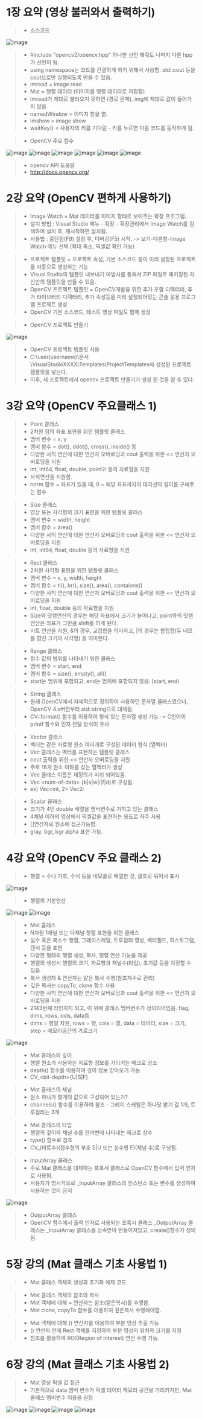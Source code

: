 # 1장 요약 (영상 불러와서 출력하기)

> * 소스코드

![image](https://user-images.githubusercontent.com/55529455/158304319-cca903ff-576f-4aa2-82eb-64b646273776.png)

> * #include "opencv2/opencv.hpp" 하나만 선언 해줘도 나머지 다른 hpp가 선언이 됨.
> * using namespace는 코드를 간결하게 하기 위해서 사용함. std::cout 등을 cout으로만 실행되도록 만들 수 있음.
> * imread = image read
> * Mat = 행렬 데이터 (이미지를 행렬 데이터로 저장함)
> * imread가 제대로 불러오지 못하면 (경로 문제), img에 제대로 값이 들어가지 않음
> * namedWindow = 이미지 창을 엶.
> * imshow = image show
> * waitKey() = 사용자의 키를 기다림 - 키를 누르면 다음 코드를 동작하게 됨.

> * OpenCV 주요 함수

![image](https://user-images.githubusercontent.com/55529455/158310290-04b3a52d-76d0-425e-99c5-58a48b40e4f6.png)
![image](https://user-images.githubusercontent.com/55529455/158310541-c8fcffa2-b5ca-4897-a146-78ea24384fc1.png)
![image](https://user-images.githubusercontent.com/55529455/158310633-42577f48-1773-4fe4-99b0-dd9c0b4d3c80.png)
![image](https://user-images.githubusercontent.com/55529455/158310817-1ffbcc1b-0c7a-4622-b604-777bb0575022.png)
![image](https://user-images.githubusercontent.com/55529455/158310853-64192318-6f80-49a9-8ed3-2f7ca8f57df8.png)
![image](https://user-images.githubusercontent.com/55529455/158310887-e4486b0c-4ab7-46fd-ad09-b993766d12f5.png)

> * opencv API 도움말
> * http://docs.opencv.org/

# 2강 요약 (OpenCV 편하게 사용하기)
> * Image Watch = Mat 데이터를 이미지 형태로 보여주는 확장 프로그램.
> * 설치 방법 : Visual Studio 메뉴 - 확장 - 확장관리에서 Image Watch를 검색하여 설치 후, 재시작하면 설치됨.
> * 사용법 : 중단점(F9) 설정 후, 디버깅(F5) 시작. -> 보기-다른창-Image Watch 메뉴 선택 (확대 축소, 픽셀값 확인 가능)

> * 프로젝트 템플릿 = 프로젝트 속성, 기본 소스코드 등이 미리 설정된 프로젝트를 자동으로 생성하는 기능
> * Visual Studio의 템플릿 내보내기 마법사를 통해서 ZIP 파일로 패키징된 자신만의 템플릿을 만들 수 있음.
> * OpenCV 프로젝트 템플릿 = OpenCV개발을 위한 추가 포함 디렉터리, 추가 라이브러리 디렉터리, 추가 속성등을 미리 설정되어있는 콘솔 응용 프로그램 프로젝트 생성
> * OpenCV 기본 소스코드, 테스트 영상 파일도 함께 생성

> * OpenCV 프로젝트 만들기

![image](https://user-images.githubusercontent.com/55529455/158314692-a8a211d0-3ba9-4f4f-a79e-a52858c47ecd.png)

> * OpenCV 프로젝트 템플릿 사용
> * C:\user\(username)\문서\VisualStudioXXXX\Templates\ProjectTemplates에 생성된 프로젝트 템플릿을 넣는다.
> * 이후, 새 프로젝트에서 opencv 프로젝트 만들기가 생성 된 것을 알 수 있다.

# 3강 요약 (OpenCV 주요클래스 1)
> * Point 클래스
> * 2차원 점의 좌표 표현을 위한 템플릿 클래스
> * 멤버 변수 = x, y
> * 멤버 함수 = dot(), ddot(), cross(), inside() 등
> * 다양한 사칙 연산에 대한 연산자 오버로딩과 cout 출력을 위한 << 연산자 오버로딩을 지원
> * int, int64, float, double, point2i 등의 자료형을 지원
> * 사칙연산을 지원함.
> * norm 함수 = 좌표가 있을 때, 0 ~ 해당 좌표까지의 대각선의 길이를 구해주는 함수

> * Size 클래스
> * 영상 또는 사각형의 크기 표현을 위한 템플릿 클래스
> * 멤버 변수 = width, height
> * 멤버 함수 = area()
> * 다양한 사칙 연산에 대한 연산자 오버로딩과 cout 출력을 위한 << 연산자 오버로딩을 지원
> * int, int64, float, double 등의 자료형을 지원

> * Rect 클래스
> * 2차원 사각형 표현을 위한 템플릿 클래스
> * 멤버 변수 = x, y, width, height
> * 멤버 함수 = tl(), br(), size(), area(), contaions()
> * 다양한 사칙 연산에 대한 연산자 오버로딩과 cout 출력을 위한 << 연산자 오버로딩을 지원
> * int, float, double 등의 자료형을 지원
> * Size와 덧셈연산의 경우는 해당 좌표에서 크기가 늘어나고, point와의 덧셈연산은 좌표가 그만큼 shift를 하게 된다.
> * 비트 연산을 지원, &의 경우, 교집합을 의미하고, |의 경우는 합집합(두 네모를 합친 크기의 사각형) 을 의미한다.

> * Range 클래스
> * 정수 값의 범위를 나타내기 위한 클래스
> * 멤버 변수 = start, end
> * 멤버 함수 = size(), empty(), all()
> * start는 범위에 포함되고, end는 범위에 포함되지 않음. \[start, end)

> * String 클래스
> * 원래 OpenCV에서 자체적으로 정의하여 사용하던 문자열 클래스였으나, OpenCV 4.x버전부터 std::string으로 대체됨.
> * CV::format() 함수를 이용하여 형식 있는 문자열 생성 가능 -> C언어의 printf 함수와 인자 전달 방식이 유사

> * Vector 클래스
> * 벡터는 같은 자료형 원소 여러개로 구성된 데이터 형식 (열벡터)
> * Vec 클래스는 벡터를 표현하는 템플릿 클래스
> * cout 출력을 위한 << 연산자 오버로딩을 지원
> * 주로 16개 원소 이하를 갖는 열백터가 생성
> * Vec 클래스 이름은 재정의가 미리 되어있음.
> * Vec \<num-of-data\> \{b|s|w|i|f|d\}로 구성됨.
> * ex) Vec\<int, 2\> Vec2i

> * Scalar 클래스
> * 크기가 4인 double 배열을 멤버변수로 가지고 있는 클래스
> * 4채널 이하의 영상에서 픽셀값을 표현하는 용도로 자주 사용
> * \[]연산자로 원소에 접근가능함.
> * gray, bgr, bgr alpha 표현 가능.

# 4강 요약 (OpenCV 주요 클래스 2)
> * 행렬 = 수나 기호, 수식 등을 네모꼴로 배열한 것, 괄호로 묶어서 표시

![image](https://user-images.githubusercontent.com/55529455/158322122-288526d5-b20c-405e-a9c3-2be5e321ede1.png)

> * 행렬의 기본연산

![image](https://user-images.githubusercontent.com/55529455/158322173-77f94c14-57f3-4b02-9996-d0cb7db212d6.png)
![image](https://user-images.githubusercontent.com/55529455/158322218-f46aafe9-48b8-4238-96e0-667334332abe.png)

> * Mat 클래스
> * N차원 1채널 또는 다채널 행렬 표현을 위한 클래스
> * 실수 혹은 복소수 행렬, 그레이스케일, 트루컬러 영상, 벡터필드, 히스토그램, 텐서 등을 표현
> * 다양한 형태의 행렬 생성, 복사, 행렬 연산 기능을 제공
> * 행렬의 생성시 행렬의 크기, 자료형과 채널수(타입), 초기값 등을 지정할 수 있음
> * 복사 생성자 & 연산자는 얕은 복사 수행(참조계수로 관리)
> * 깊은 복사는 copyTo, clone 함수 사용
> * 다양한 사칙 연산에 대한 연산자 오버로딩과 cout 출력을 위한 << 연산자 오버로딩을 지원
> * 2143번째 라인까지 되고, 이 위에 클래스 멤버변수가 정의되어있음. flag, dims, rows, cols, data등
> * dims = 행렬 차원, rows = 행, cols = 열, data = 데이터, size = 크기, step = 메모리공간의 가로크기

![image](https://user-images.githubusercontent.com/55529455/158324090-3a53a8cf-5d36-4fe9-bcf8-1a16ccb4f14c.png)

> * Mat 클래스의 깊이
> * 행렬 원소가 사용하는 자료형 정보를 가리키는 매크로 상소
> * depth() 함수를 이용하여 깊이 정보 받아오기 가능
> * CV_\<bit-depth>{U|S|F}

> * Mat 클래스의 채널
> * 원소 하나가 몇개의 값으로 구성되어 있는가?
> * channels() 함수를 이용하여 참조 - 그레이 스케일은 하나당 밝기 값 1개, 트루컬러는 3개

> * Mat 클래스의 타입
> * 행렬의 깊이와 채널 수를 한꺼번에 나타내는 매크로 상수
> * type() 함수로 참조
> * CV_(비트수)(정수형의 부호 S|U 또는 실수형 F)(채널 수)로 구성됨.

> * InputArray 클래스
> * 주로 Mat 클래스를 대체하는 프록세 클래스로 OpenCV 함수에서 입력 인자로 사용됨.
> * 사용자가 명시적으로 \_InputArray 클래스의 인스턴스 또는 변수를 생성하여 사용하는 것이 금지

![image](https://user-images.githubusercontent.com/55529455/158324899-98cae185-ce4b-4a67-a2a7-b46cb5c32522.png)

> * OutputArray 클래스
> * OpenCV 함수에서 출력 인자로 사용되는 프록시 클래스
> \_OutputArray 클래스는 \_InputArray 클래스를 상속받아 만들어져있고, create()함수가 정의됨.

# 5장 강의 (Mat 클래스 기초 사용법 1)
> * Mat 클래스 객체의 생성과 초기화 예제 코드

> * Mat 클래스 객체의 참조와 복사
> * Mat 객체에 대해 = 연산자는 참조(얕은복사)를 수행함.
> * Mat clone, copyTo 함수를 이용하여 깊은복사 수행해야함.

> * Mat 객체에 대해 () 연산자를 이용하여 부분 영상 추출 가능
> * () 연산자 안에 Rect 객체를 지정하여 부분 영상의 위치와 크기를 지정
> * 참조를 활용하여 ROI(Region of Interest) 연산 수행 가능.

# 6장 강의 (Mat 클래스 기초 사용법 2)
> * Mat 영상 픽셀 값 접근
> * 기본적으로 data 멤버 변수가 픽셀 데이터 메모리 공간을 가리키지만, Mat 클래스 멤버변수 이용을 권장

![image](https://user-images.githubusercontent.com/55529455/158326671-f6548b7a-d8a9-4932-b4f2-d915226bf0dc.png)
![image](https://user-images.githubusercontent.com/55529455/158326760-5cff63c6-ecef-4429-9807-7f6c7919f71a.png)
![image](https://user-images.githubusercontent.com/55529455/158326814-33638874-dcc8-4dd4-98c1-f1a27294e865.png)
![image](https://user-images.githubusercontent.com/55529455/158326894-bf57c778-219d-416c-9769-c87ed8ca2271.png)






